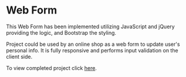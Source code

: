 # Web Form

This Web Form has been implemented utilizing JavaScript and jQuery providing the logic, and Bootstrap the styling.

Project could be used by an online shop as a web form to update user's personal info. It is fully responsive and performs input validation on the client side.

To view completed project click [here](http://monbird.com/web-form).